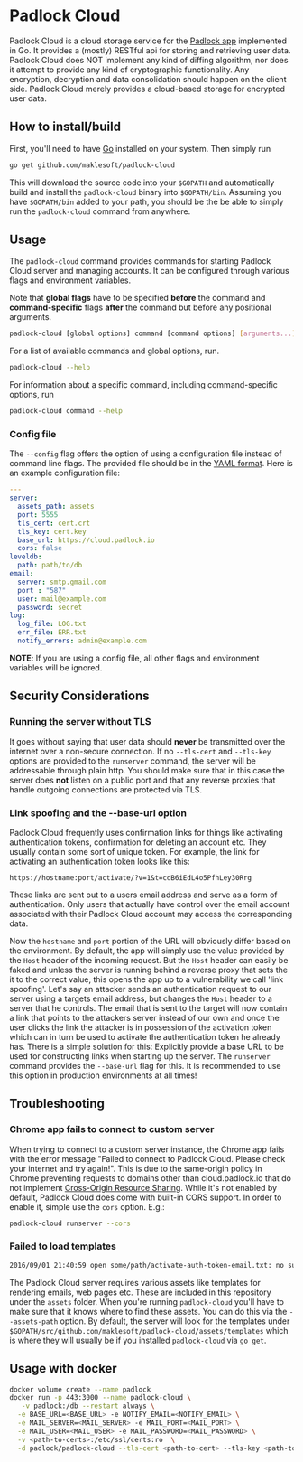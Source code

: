 # Padlock Cloud

Padlock Cloud is a cloud storage service for the
[Padlock app](https://github.com/maklesoft/padlock/) implemented in Go. It
provides a (mostly) RESTful api for storing and retrieving user data. Padlock
Cloud does NOT implement any kind of diffing algorithm, nor does it attempt to
provide any kind of cryptographic functionality. Any encryption, decryption and
data consolidation should happen on the client side. Padlock Cloud merely
provides a cloud-based storage for encrypted user data.

## How to install/build

First, you'll need to have [Go](https://golang.org/) installed on your system.
Then simply run

```sh
go get github.com/maklesoft/padlock-cloud
```

This will download the source code into your `$GOPATH` and automatically build
and install the `padlock-cloud` binary into `$GOPATH/bin`. Assuming you have
`$GOPATH/bin` added to your path, you should be the be able to simply run the
`padlock-cloud` command from anywhere.

## Usage

The `padlock-cloud` command provides commands for starting Padlock Cloud server
and managing accounts. It can be configured through various flags and
environment variables.

Note that **global flags** have to be specified **before** the command and
**command-specific** flags **after** the command but before any positional
arguments.

```sh
padlock-cloud [global options] command [command options] [arguments...]
```

For a list of available commands and global options, run.

```sh
padlock-cloud --help
```

For information about a specific command, including command-specific options,
run

```sh
padlock-cloud command --help
```

### Config file

The `--config` flag offers the option of using a configuration file instead of
command line flags. The provided file should be in the
[YAML format](http://yaml.org/). Here is an example configuration file:

```yaml
---
server:
  assets_path: assets
  port: 5555
  tls_cert: cert.crt
  tls_key: cert.key
  base_url: https://cloud.padlock.io
  cors: false
leveldb:
  path: path/to/db
email:
  server: smtp.gmail.com
  port : "587"
  user: mail@example.com
  password: secret
log:
  log_file: LOG.txt
  err_file: ERR.txt
  notify_errors: admin@example.com
```

**NOTE**: If you are using a config file, all other flags and environment
variables will be ignored.

## Security Considerations

### Running the server without TLS

It goes without saying that user data should **never** be transmitted over the
internet over a non-secure connection. If no `--tls-cert` and `--tls-key`
options are provided to the `runserver` command, the server will be addressable
through plain http. You should make sure that in this case the server does
**not** listen on a public port and that any reverse proxies that handle
outgoing connections are protected via TLS.

### Link spoofing and the --base-url option

Padlock Cloud frequently uses confirmation links for things like activating
authentication tokens, confirmation for deleting an account etc. They usually
contain some sort of unique token. For example, the link for activating an
authentication token looks like this:

```
https://hostname:port/activate/?v=1&t=cdB6iEdL4o5PfhLey30Rrg
```

These links are sent out to a users email address and serve as a form of
authentication. Only users that actually have control over the email account
associated with their Padlock Cloud account may access the corresponding data.

Now the `hostname` and `port` portion of the URL will obviously differ based on
the environment. By default, the app will simply use the value provided by the
`Host` header of the incoming request. But the `Host` header can easily be
faked and unless the server is running behind a reverse proxy that sets the it
to the correct value, this opens the app up to a vulnerability we call 'link
spoofing'. Let's say an attacker sends an authentication request to our server
using a targets email address, but changes the `Host` header to a server that
he controls. The email that is sent to the target will now contain a link that
points to the attackers server instead of our own and once the user clicks the
link the attacker is in possession of the activation token which can in turn be
used to activate the authentication token he already has.  There is a simple
solution for this: Explicitly provide a base URL to be used for constructing
links when starting up the server. The `runserver` command provides the
`--base-url` flag for this. It is recommended to use this option in production
environments at all times!

## Troubleshooting

### Chrome app fails to connect to custom server

When trying to connect to a custom server instance, the Chrome app fails with
the error message "Failed to connect to Padlock Cloud. Please check your
internet and try again!".  This is due to the same-origin policy in Chrome
preventing requests to domains other than cloud.padlock.io that do not
implement [Cross-Origin Resource
Sharing](https://developer.mozilla.org/en-US/docs/Web/HTTP/Access_control_CORS).
While it's not enabled by default, Padlock Cloud does come with built-in CORS
support. In order to enable it, simple use the `cors` option. E.g.:

```sh
padlock-cloud runserver --cors
```

### Failed to load templates

```sh
2016/09/01 21:40:59 open some/path/activate-auth-token-email.txt: no such file or directory
```

The Padlock Cloud server requires various assets like templates for rendering
emails, web pages etc. These are included in this repository under the `assets`
folder. When you're running `padlock-cloud` you'll have to make sure that it
knows where to find these assets. You can do this via the `--assets-path`
option. By default, the server will look for the templates under
`$GOPATH/src/github.com/maklesoft/padlock-cloud/assets/templates` which is
where they will usually be if you installed `padlock-cloud` via `go get`.

## Usage with docker

```bash
docker volume create --name padlock
docker run -p 443:3000 --name padlock-cloud \
   -v padlock:/db --restart always \
  -e BASE_URL=<BASE_URL> -e NOTIFY_EMAIL=<NOTIFY_EMAIL> \
  -e MAIL_SERVER=<MAIL_SERVER> -e MAIL_PORT=<MAIL_PORT> \
  -e MAIL_USER=<MAIL_USER> -e MAIL_PASSWORD=<MAIL_PASSWORD> \
  -v <path-to-certs>:/etc/ssl/certs:ro  \
  -d padlock/padlock-cloud --tls-cert <path-to-cert> --tls-key <path-to-key>
```
